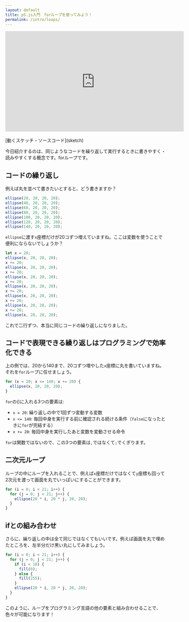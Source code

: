 ```yaml
---
layout: default
title: p5.js入門　forループを使ってみよう！
permalink: /intro/loops/
---
```

<div class="youtube-video-container">
  <iframe
    width="560"
    height="315"
    src="https://www.youtube.com/embed/eITkTqRYPxM"
    frameborder="0"
    allow="accelerometer; autoplay; encrypted-media; gyroscope; picture-in-picture"
    allowfullscreen
  ></iframe>
</div>
<br />
[動くスケッチ・ソースコード](sketch)

今日紹介するのは、同じようなコードを繰り返して実行するときに書きやすく・読みやすくする概念です。forループです。

## コードの繰り返し

例えば丸を並べて書きたいとすると、どう書きますか？

```js
ellipse(20, 20, 20, 20);
ellipse(40, 20, 20, 20);
ellipse(60, 20, 20, 20);
ellipse(80, 20, 20, 20);
ellipse(100, 20, 20, 20);
ellipse(120, 20, 20, 20);
ellipse(140, 20, 20, 20);
```

`ellipse`に渡す`x`座標だけが20コずつ増えていますね。ここは変数を使うことで便利にならないでしょうか？

```js
let x = 20;
ellipse(x, 20, 20, 20);
x += 20;
ellipse(x, 20, 20, 20);
x += 20;
ellipse(x, 20, 20, 20);
x += 20;
ellipse(x, 20, 20, 20);
x += 20;
ellipse(x, 20, 20, 20);
x += 20;
ellipse(x, 20, 20, 20);
x += 20;
ellipse(x, 20, 20, 20);
```

これで二行ずつ、本当に同じコードの繰り返しになりました。

## コードで表現できる繰り返しはプログラミングで効率化できる

上の例では、20から140まで、20コずつ増やした`x`座標に丸を書いていますね。それを`for`ループに任せましょう。

```js
for (x = 20; x <= 140; x += 20) {
  ellipse(x, 20, 20, 20);  
}
```

`for`の()に入れる3つの要素は:

- `x = 20`: 繰り返しの中で1回ずつ変動する変数
- `x <= 140`: 毎回中身を実行する前に確認される続ける条件（`false`になったときに`for`が完結する）
- `x += 20`: 毎回中身を実行したあと変数を変動させる命令

`for`は関数ではないので、この3つの要素は`,`ではなくて`;`でくぎります。

## 二次元ループ

ループの中にループを入れることで、例えば`x`座標だけではなくて`y`座標も回って2次元を渡って画面を丸でいっぱいにすることができます。

```js
for (i = 0; i < 21; i++) {
  for (j = 0; j < 21; j++) {
    ellipse(20 * i, 20 * j, 20, 20);  
  }
}
```

## ifとの組み合わせ

さらに、繰り返しの中は全て同じではなくてもいいです。例えば画面を丸で埋めたところを、左半分だけ黒い丸にしてみましょう。

```js
for (i = 0; i < 21; i++) {
  for (j = 0; j < 21; j++) {
    if (i < 10) {
      fill(0);
    } else {
      fill(255);
    }
    ellipse(20 * i, 20 * j, 20, 20);  
  }
}
```

このように、ループをプログラミング言語の他の要素と組み合わせることで、色々が可能になります！
